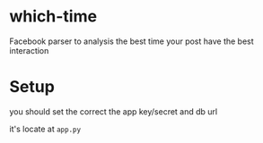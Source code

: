which-time
==========

Facebook parser to analysis the best time your post have the best interaction

Setup
=====

you should set the correct the app key/secret and db url

it's locate at `app.py`
